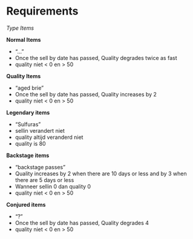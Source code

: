 # Requirements 

_Type Items_

__Normal Items__
- “...”
- Once the sell by date has passed, Quality degrades twice as fast
- quality niet < 0 en > 50

__Quality Items__ 
- “aged brie”
- Once the sell by date has passed, Quality increases by 2
- quality niet < 0 en > 50

__Legendary items__
- “Sulfuras”
- sellin verandert niet
- quality altijd veranderd niet
- quality is 80

__Backstage items__
- “backstage passes”	
- Quality increases by 2 when there are 10 days or less and by 3 when there are 5 days or less
- Wanneer sellin 0 dan quality 0 
- quality niet < 0 en > 50

__Conjured items__
- “?”	
- Once the sell by date has passed, Quality degrades 4
- quality niet < 0 en > 50
